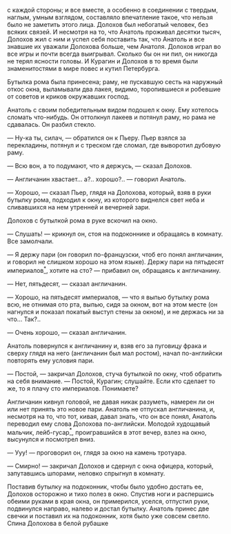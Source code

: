 с каждой стороны; и все вместе, а особенно в соединении с твердым, наглым, умным взглядом, составляло впечатление такое, что нельзя было не заметить этого лица. Долохов был небогатый человек, без всяких связей. И несмотря на то, что Анатоль проживал десятки тысяч, Долохов жил с ним и успел себя поставить так, что Анатоль и все знавшие их уважали Долохова больше, чем Анатоля. Долохов играл во все игры и почти всегда выигрывал. Сколько бы он ни пил, он никогда не терял ясности головы. И Курагин и Долохов в то время были знаменитостями в мире повес и кутил Петербурга.

Бутылка рома была принесена; раму, не пускавшую сесть на наружный откос окна, выламывали два лакея, видимо, торопившиеся и робевшие от советов и криков окружавших господ.

Анатоль с своим победительным видом подошел к окну. Ему хотелось сломать что-нибудь. Он оттолкнул лакеев и потянул раму, но рама не сдавалась. Он разбил стекло.

— Ну-ка ты, силач, — обратился он к Пьеру. Пьер взялся за перекладины, потянул и с треском где сломал, где выворотил дубовую раму.

— Всю вон, а то подумают, что я держусь, — сказал Долохов.

— Англичанин хвастает… а?.. хорошо?.. — говорил Анатоль.

— Хорошо, — сказал Пьер, глядя на Долохова, который, взяв в руки бутылку рома, подходил к окну, из которого виднелся свет неба и сливавшихся на нем утренней и вечерней зари.

Долохов с бутылкой рома в руке вскочил на окно.

— Слушать! — крикнул он, стоя на подоконнике и обращаясь в комнату. Все замолчали.

— Я держу пари (он говорил по-французски, чтоб его понял англичанин, и говорил не слишком хорошо на этом языке). Держу пари на пятьдесят империалов[<sup>\*</sup>](#c_36), хотите на сто? — прибавил он, обращаясь к англичанину.

— Нет, пятьдесят, — сказал англичанин.

— Хорошо, на пятьдесят империалов, — что я выпью бутылку рома всю, не отнимая ото рта, выпью, сидя за окном, вот на этом месте (он нагнулся и показал покатый выступ стены за окном), и не держась ни за что… Так?..

— Очень хорошо, — сказал англичанин.

Анатоль повернулся к англичанину и, взяв его за пуговицу фрака и сверху глядя на него (англичанин был мал ростом), начал по-английски повторять ему условия пари.

— Постой, — закричал Долохов, стуча бутылкой по окну, чтоб обратить на себя внимание. — Постой, Курагин; слушайте. Если кто сделает то же, то я плачу сто империалов. Понимаете?

Англичанин кивнул головой, не давая никак разуметь, намерен ли он или нет принять это новое пари. Анатоль не отпускал англичанина, и, несмотря на то, что тот, кивая, давал знать, что он все понял, Анатоль переводил ему слова Долохова по-английски. Молодой худощавый мальчик, лейб-гусар[<sup>\*</sup>](#c_37), проигравшийся в этот вечер, взлез на окно, высунулся и посмотрел вниз.

— Ууу! — проговорил он, глядя за окно на камень тротуара.

— Смирно! — закричал Долохов и сдернул с окна офицера, который, запутавшись шпорами, неловко спрыгнул в комнату.

Поставив бутылку на подоконник, чтобы было удобно достать ее, Долохов осторожно и тихо полез в окно. Спустив ноги и распершись обеими руками в края окна, он примерился, уселся, отпустил руки, подвинулся направо, налево и достал бутылку. Анатоль принес две свечки и поставил их на подоконник, хотя было уже совсем светло. Спина Долохова в белой рубашке

